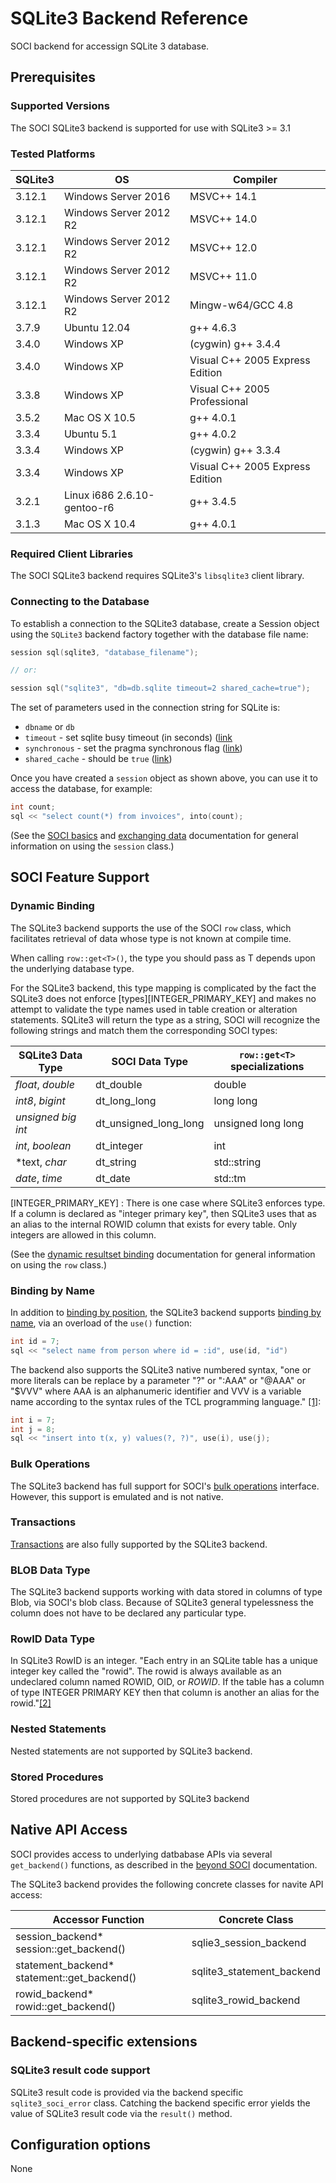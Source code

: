 # SQLite3 Backend Reference

SOCI backend for accessign SQLite 3 database.

## Prerequisites

### Supported Versions

The SOCI SQLite3 backend is supported for use with SQLite3 >= 3.1

### Tested Platforms

|SQLite3|OS|Compiler|
|--- |--- |--- |
|3.12.1|Windows Server 2016|MSVC++ 14.1|
|3.12.1|Windows Server 2012 R2|MSVC++ 14.0|
|3.12.1|Windows Server 2012 R2|MSVC++ 12.0|
|3.12.1|Windows Server 2012 R2|MSVC++ 11.0|
|3.12.1|Windows Server 2012 R2|Mingw-w64/GCC 4.8|
|3.7.9|Ubuntu 12.04|g++ 4.6.3|
|3.4.0|Windows XP|(cygwin) g++ 3.4.4|
|3.4.0|Windows XP|Visual C++ 2005 Express Edition|
|3.3.8|Windows XP|Visual C++ 2005 Professional|
|3.5.2|Mac OS X 10.5|g++ 4.0.1|
|3.3.4|Ubuntu 5.1|g++ 4.0.2|
|3.3.4|Windows XP|(cygwin) g++ 3.3.4|
|3.3.4|Windows XP|Visual C++ 2005 Express Edition|
|3.2.1|Linux i686 2.6.10-gentoo-r6|g++ 3.4.5|
|3.1.3|Mac OS X 10.4|g++ 4.0.1|

### Required Client Libraries

The SOCI SQLite3 backend requires SQLite3's `libsqlite3` client library.

### Connecting to the Database

To establish a connection to the SQLite3 database, create a Session object using the `SQLite3` backend factory together with the database file name:

```cpp
session sql(sqlite3, "database_filename");

// or:

session sql("sqlite3", "db=db.sqlite timeout=2 shared_cache=true");
```

The set of parameters used in the connection string for SQLite is:

* `dbname` or `db`
* `timeout` - set sqlite busy timeout (in seconds) ([link](http://www.sqlite.org/c3ref/busy_timeout.html)
* `synchronous` - set the pragma synchronous flag ([link](http://www.sqlite.org/pragma.html#pragma_synchronous))
* `shared_cache` - should be `true` ([link](http://www.sqlite.org/c3ref/enable_shared_cache.html))

Once you have created a `session` object as shown above, you can use it to access the database, for example:

```cpp
int count;
sql << "select count(*) from invoices", into(count);
```

(See the [SOCI basics](../basics.html) and [exchanging data](../exchange.html) documentation for general information on using the `session` class.)

## SOCI Feature Support

### Dynamic Binding

The SQLite3 backend supports the use of the SOCI `row` class, which facilitates retrieval of data whose type is not known at compile time.

When calling `row::get<T>()`, the type you should pass as T depends upon the underlying database type.

For the SQLite3 backend, this type mapping is complicated by the fact the SQLite3 does not enforce [types][INTEGER_PRIMARY_KEY] and makes no attempt to validate the type names used in table creation or alteration statements. SQLite3 will return the type as a string, SOCI will recognize the following strings and match them the corresponding SOCI types:

|SQLite3 Data Type|SOCI Data Type|`row::get<T>` specializations|
|--- |--- |--- |
|*float*, *double*|dt_double|double|
|*int8*, *bigint*|dt_long_long|long long|
|*unsigned big int*|dt_unsigned_long_long|unsigned long long|
|*int*, *boolean*|dt_integer|int|
|*text, *char*|dt_string|std::string|
|*date*, *time*|dt_date|std::tm|

[INTEGER_PRIMARY_KEY] : There is one case where SQLite3 enforces type. If a column is declared as "integer primary key", then SQLite3 uses that as an alias to the internal ROWID column that exists for every table.  Only integers are allowed in this column.

(See the [dynamic resultset binding](../exchange.html#dynamic) documentation for general information on using the `row` class.)

### Binding by Name

In addition to [binding by position](../exchange.html#bind_position), the SQLite3 backend supports [binding by name](../exchange.html#bind_name), via an overload of the `use()` function:

```cpp
int id = 7;
sql << "select name from person where id = :id", use(id, "id")
```

The backend also supports the SQLite3 native numbered syntax, "one or more literals can be replace by a parameter "?" or ":AAA" or "@AAA" or "$VVV" where AAA is an alphanumeric identifier and VVV is a variable name according to the syntax rules of the TCL programming language." [[1]](http://www.sqlite.org/capi3ref.html#sqlite3_bind_int):

```cpp
int i = 7;
int j = 8;
sql << "insert into t(x, y) values(?, ?)", use(i), use(j);
```

### Bulk Operations

The SQLite3 backend has full support for SOCI's [bulk operations](../statements.html#bulk) interface.  However, this support is emulated and is not native.

### Transactions

[Transactions](../statements.html#transactions) are also fully supported by the SQLite3 backend.

### BLOB Data Type

The SQLite3 backend supports working with data stored in columns of type Blob, via SOCI's blob class. Because of SQLite3 general typelessness the column does not have to be declared any particular type.

### RowID Data Type

In SQLite3 RowID is an integer.  "Each entry in an SQLite table has a unique integer key called the "rowid". The rowid is always available as an undeclared column named ROWID, OID, or _ROWID_. If the table has a column of type INTEGER PRIMARY KEY then that column is another an alias for the rowid."[[2]](http://www.sqlite.org/capi3ref.html#sqlite3_last_insert_rowid)

### Nested Statements

Nested statements are not supported by SQLite3 backend.

### Stored Procedures

Stored procedures are not supported by SQLite3 backend

## Native API Access

SOCI provides access to underlying datbabase APIs via several `get_backend()` functions, as described in the [beyond SOCI](../beyond.html) documentation.

The SQLite3 backend provides the following concrete classes for navite API access:

|Accessor Function|Concrete Class|
|--- |--- |
|session_backend* session::get_backend()|sqlie3_session_backend|
|statement_backend* statement::get_backend()|sqlite3_statement_backend|
|rowid_backend* rowid::get_backend()|sqlite3_rowid_backend|

## Backend-specific extensions

### SQLite3 result code support

SQLite3 result code is provided via the backend specific `sqlite3_soci_error` class. Catching the backend specific error yields the value of SQLite3 result code via the `result()` method.

## Configuration options

None